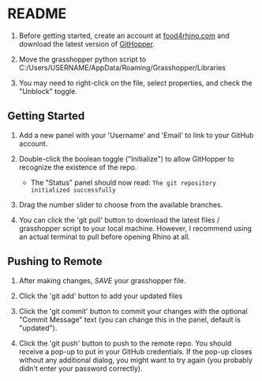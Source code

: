 # README

1. Before getting started, create an account at [food4rhino.com](https://food4rhino.com) and download the latest version of [GitHopper](https://www.food4rhino.com/app/githopper).

2. Move the grasshopper python script to C:/Users/USERNAME/AppData/Roaming/Grasshopper/Libraries

3. You may need to right-click on the file, select properties, and check the "Unblock" toggle.

## Getting Started

1. Add a new panel with your 'Username' and 'Email' to link to your GitHub account.

2. Double-click the boolean toggle ("Initialize") to allow GitHopper to recognize the existence of the repo.

	- The "Status" panel should now read: `The git repository initialized successfully`

3. Drag the number slider to choose from the available branches.

4. You can click the 'git pull' button to download the latest files / grasshopper script to your local machine. However, I recommend using an actual terminal to pull before opening Rhino at all.

## Pushing to Remote

1. After making changes, *SAVE* your grasshopper file.

2. Click the 'git add' button to add your updated files

3. Click the 'git commit' button to commit your changes with the optional "Commit Message" text (you can change this in the panel, default is "updated").

4. Click the 'git push' button to push to the remote repo. You should receive a pop-up to put in your GitHub credentials. If the pop-up closes without any additional dialog, you might want to try again (you probably didn't enter your password correctly).
